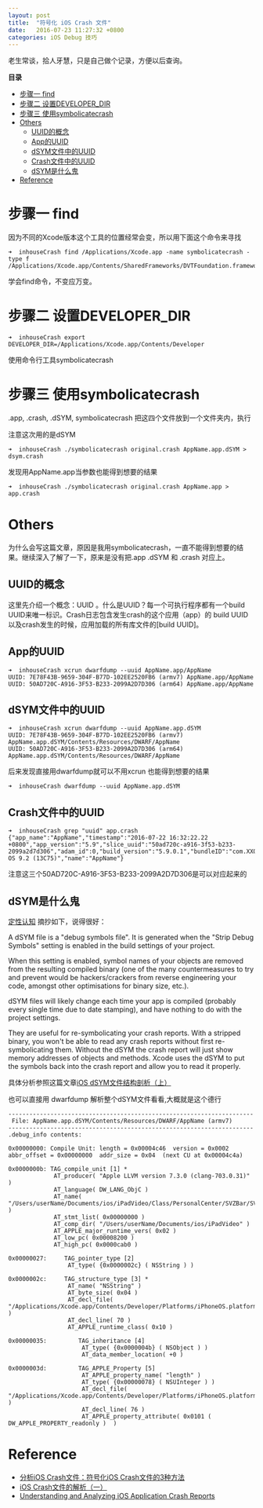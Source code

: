 ```yaml
---
layout: post
title:  "符号化 iOS Crash 文件"
date:   2016-07-23 11:27:32 +0800
categories: iOS Debug 技巧
---
```

老生常谈，拾人牙慧，只是自己做个记录，方便以后查询。

**目录**

* [步骤一 find](#find)
* [步骤二 设置DEVELOPER_DIR](#set)
* [步骤三 使用symbolicatecrash](#use)
* [Others](#others)
	* [UUID的概念](#UUID)
	* [App的UUID](#AppUUID)
	* [dSYM文件中的UUID](#dSYMUUID)
	* [Crash文件中的UUID](#crashUUID)
	* [dSYM是什么鬼](#dSYM)
* [Reference](#reference)


步骤一 find<a name="find"></a>
===
因为不同的Xcode版本这个工具的位置经常会变，所以用下面这个命令来寻找

~~~
➜  inhouseCrash find /Applications/Xcode.app -name symbolicatecrash -type f
/Applications/Xcode.app/Contents/SharedFrameworks/DVTFoundation.framework/Versions/A/Resources/symbolicatecrash
~~~

学会find命令，不变应万变。

步骤二 设置DEVELOPER_DIR<a name="set"></a>
===
~~~
➜  inhouseCrash export DEVELOPER_DIR=/Applications/Xcode.app/Contents/Developer
~~~
使用命令行工具symbolicatecrash

步骤三 使用symbolicatecrash<a name="use"></a>
===
.app, .crash, .dSYM, symbolicatecrash
把这四个文件放到一个文件夹内，执行

注意这次用的是dSYM

~~~
➜  inhouseCrash ./symbolicatecrash original.crash AppName.app.dSYM > dsym.crash
~~~

发现用AppName.app当参数也能得到想要的结果

~~~
➜  inhouseCrash ./symbolicatecrash original.crash AppName.app > app.crash
~~~

Others<a name="others"></a>
===
为什么会写这篇文章，原因是我用symbolicatecrash，一直不能得到想要的结果。继续深入了解了一下，原来是没有把.app .dSYM 和 .crash 对应上。

UUID的概念<a name="UUID"></a>
----
这里先介绍一个概念：UUID 。什么是UUID？每一个可执行程序都有一个build UUID来唯一标识。Crash日志包含发生crash的这个应用（app）的 build UUID以及crash发生的时候，应用加载的所有库文件的[build UUID]。

App的UUID<a name="AppUUID"></a>
----

~~~
➜  inhouseCrash xcrun dwarfdump --uuid AppName.app/AppName
UUID: 7E78F43B-9659-304F-B77D-102EE2520FB6 (armv7) AppName.app/AppName
UUID: 50AD720C-A916-3F53-B233-2099A2D7D306 (arm64) AppName.app/AppName
~~~

dSYM文件中的UUID<a name="dSYMUUID">
----

~~~
➜  inhouseCrash xcrun dwarfdump --uuid AppName.app.dSYM
UUID: 7E78F43B-9659-304F-B77D-102EE2520FB6 (armv7) AppName.app.dSYM/Contents/Resources/DWARF/AppName
UUID: 50AD720C-A916-3F53-B233-2099A2D7D306 (arm64) AppName.app.dSYM/Contents/Resources/DWARF/AppName
~~~


后来发现直接用dwarfdump就可以不用xcrun 也能得到想要的结果

~~~
➜  inhouseCrash dwarfdump --uuid AppName.app.dSYM
~~~


Crash文件中的UUID<a name="crashUUID"></a>
----

~~~
➜  inhouseCrash grep "uuid" app.crash
{"app_name":"AppName","timestamp":"2016-07-22 16:32:22.22 +0800","app_version":"5.9","slice_uuid":"50ad720c-a916-3f53-b233-2099a2d7d306","adam_id":0,"build_version":"5.9.0.1","bundleID":"com.XXOOipad","share_with_app_devs":false,"is_first_party":false,"bug_type":"109","os_version":"iPhone OS 9.2 (13C75)","name":"AppName"}
~~~

注意这三个50AD720C-A916-3F53-B233-2099A2D7D306是可以对应起来的

dSYM是什么鬼<a name="dSYM"></a>
----
[定性认知](http://stackoverflow.com/questions/22460058/how-is-a-dsym-file-created)
摘抄如下，说得很好：

A dSYM file is a "debug symbols file". It is generated when the "Strip Debug Symbols" setting is enabled in the build settings of your project.

When this setting is enabled, symbol names of your objects are removed from the resulting compiled binary (one of the many countermeasures to try and prevent would be hackers/crackers from reverse engineering your code, amongst other optimisations for binary size, etc.).

dSYM files will likely change each time your app is compiled (probably every single time due to date stamping), and have nothing to do with the project settings.

They are useful for re-symbolicating your crash reports. With a stripped binary, you won't be able to read any crash reports without first re-symbolicating them. Without the dSYM the crash report will just show memory addresses of objects and methods. Xcode uses the dSYM to put the symbols back into the crash report and allow you to read it properly.

具体分析参照这篇文章[iOS dSYM文件结构剖析（上）
](http://www.csdn.net/article/2015-08-04/2825369)

也可以直接用 dwarfdump 解析整个dSYM文件看看,大概就是这个德行

~~~
----------------------------------------------------------------------
 File: AppName.app.dSYM/Contents/Resources/DWARF/AppName (armv7)
----------------------------------------------------------------------
.debug_info contents:

0x00000000: Compile Unit: length = 0x00004c46  version = 0x0002  abbr_offset = 0x00000000  addr_size = 0x04  (next CU at 0x00004c4a)

0x0000000b: TAG_compile_unit [1] *
             AT_producer( "Apple LLVM version 7.3.0 (clang-703.0.31)" )
             AT_language( DW_LANG_ObjC )
             AT_name( "/Users/userName/Documents/ios/iPadVideo/Class/PersonalCenter/SVZBar/SVZBarViewController.m" )
             AT_stmt_list( 0x00000000 )
             AT_comp_dir( "/Users/userName/Documents/ios/iPadVideo" )
             AT_APPLE_major_runtime_vers( 0x02 )
             AT_low_pc( 0x00008200 )
             AT_high_pc( 0x0000cab0 )

0x00000027:     TAG_pointer_type [2]
                 AT_type( {0x0000002c} ( NSString ) )

0x0000002c:     TAG_structure_type [3] *
                 AT_name( "NSString" )
                 AT_byte_size( 0x04 )
                 AT_decl_file( "/Applications/Xcode.app/Contents/Developer/Platforms/iPhoneOS.platform/Developer/SDKs/iPhoneOS.sdk/System/Library/Frameworks/Foundation.framework/Headers/NSString.h" )
                 AT_decl_line( 70 )
                 AT_APPLE_runtime_class( 0x10 )

0x00000035:         TAG_inheritance [4]
                     AT_type( {0x0000004b} ( NSObject ) )
                     AT_data_member_location( +0 )

0x0000003d:         TAG_APPLE_Property [5]
                     AT_APPLE_property_name( "length" )
                     AT_type( {0x00000078} ( NSUInteger ) )
                     AT_decl_file( "/Applications/Xcode.app/Contents/Developer/Platforms/iPhoneOS.platform/Developer/SDKs/iPhoneOS.sdk/System/Library/Frameworks/Foundation.framework/Headers/NSString.h" )
                     AT_decl_line( 76 )
                     AT_APPLE_property_attribute( 0x0101 ( DW_APPLE_PROPERTY_readonly )  )
~~~


Reference
===
- [分析iOS Crash文件：符号化iOS Crash文件的3种方法](http://www.cocoachina.com/industry/20140514/8418.html
)
- [iOS Crash文件的解析（一）](http://www.cnblogs.com/smileEvday/p/Crash1.html)
- [Understanding and Analyzing iOS Application Crash Reports](https://developer.apple.com/library/ios/technotes/tn2151/_index.html)

